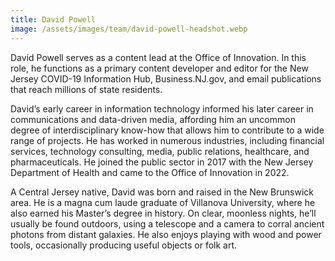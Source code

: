 ```yaml
---
title: David Powell
image: /assets/images/team/david-powell-headshot.webp
---
```


David Powell serves as a content lead at the Office of Innovation. In this role, he functions as a primary content developer and editor for the New Jersey COVID-19 Information Hub, Business.NJ.gov, and email publications that reach millions of state residents.

David’s early career in information technology informed his later career in communications and data-driven media, affording him an uncommon degree of interdisciplinary know-how that allows him to contribute to a wide range of projects. He has worked in numerous industries, including financial services, technology consulting, media, public relations, healthcare, and pharmaceuticals. He joined the public sector in 2017 with the New Jersey Department of Health and came to the Office of Innovation in 2022.

A Central Jersey native, David was born and raised in the New Brunswick area. He is a magna cum laude graduate of Villanova University, where he also earned his Master’s degree in history. On clear, moonless nights, he’ll usually be found outdoors, using a telescope and a camera to corral ancient photons from distant galaxies. He also enjoys playing with wood and power tools, occasionally producing useful objects or folk art.
